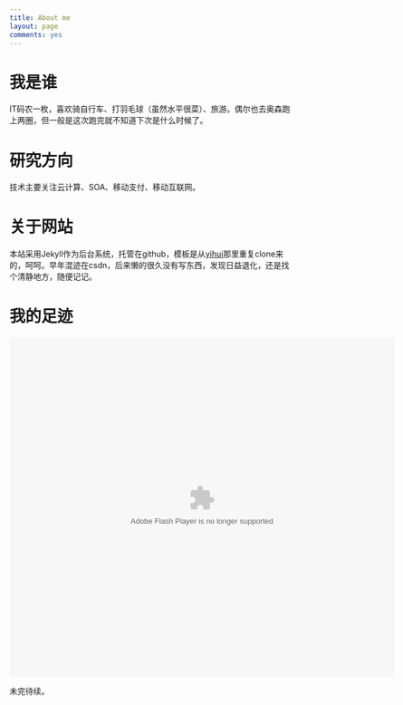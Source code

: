 ```yaml
---
title: About me
layout: page
comments: yes
---
```


# 我是谁

IT码农一枚，喜欢骑自行车、打羽毛球（虽然水平很菜）、旅游。偶尔也去奥森跑上两圈，但一般是这次跑完就不知道下次是什么时候了。

# 研究方向

技术主要关注云计算、SOA、移动支付、移动互联网。


# 关于网站

本站采用Jekyll作为后台系统，托管在github，模板是从[yihui](http://yihui.name)那里重复clone来的，呵呵。早年混迹在csdn，后来懒的很久没有写东西，发现日益退化，还是找个清静地方，随便记记。

# 我的足迹

<embed allowscriptaccess='always' src='http://www.dituhui.com/swfs/FootPrint_Show_V1.swf?map_id=36822&base_server=http://www.dituhui.com&initlevel=5&center=11789697,4730298&is_vip=&base_layer=dituhui&map_action=embed_map' quality='high' allowfullscreen='true' wmode='transparent' type='application/x-shockwave-flash' height='600' align='middle' width='680'><div style='margin-bottom:5px'>


未完待续。

